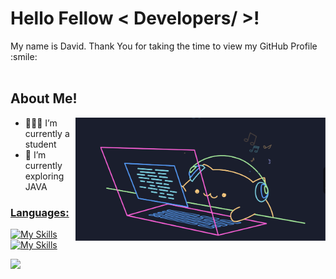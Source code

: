 <h1> Hello Fellow < Developers/ >! </h1>
<div size='20px'>My name is David. Thank You for taking the time to view my GitHub Profile :smile: 
</div> <br>

<h2> About Me! </h2>

<img src="https://github.com/SophieNguyen113/SophieNguyen113/blob/main/Sophie%20Nguyen%20-%20CatCat.gif" title="CatCat" alt="CatCat" width="400px" align="right">

- 👨🏽‍💻 I’m currently a student
- 🌱 I’m currently exploring JAVA

### <u> Languages: </u>

  
[![My Skills](https://skillicons.dev/icons?i=java&theme=light)](https://skillicons.dev)
[![My Skills](https://skillicons.dev/icons?i=html,css)](https://skillicons.dev)

![](https://komarev.com/ghpvc/?username=Deivd730)





<!-- - ⚡ Fun fact: ...  -->
<!-- - 😄 Pronouns: ... -->
<!-- - 📫 How to reach me ... -->
<!-- - 💞️ I’m looking to collaborate on ... -->
<!---
Deivd730/Deivd730 is a ✨ special ✨ repository because its `README.md` (this file) appears on your GitHub profile.
You can click the Preview link to take a look at your changes.
--->
